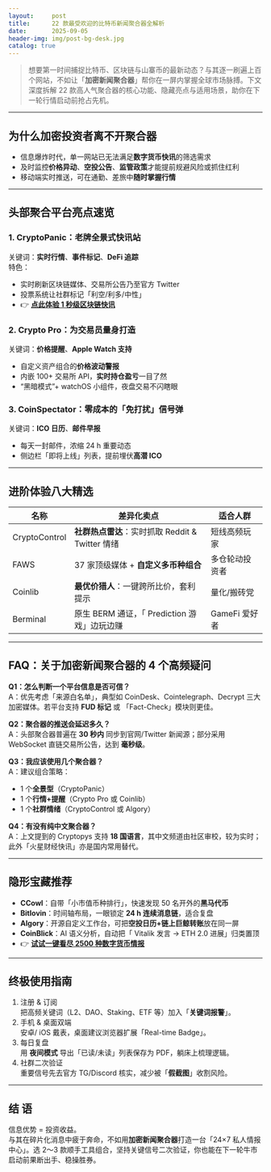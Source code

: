 ```yaml
---
layout:     post
title:      22 款最受欢迎的比特币新闻聚合器全解析
date:       2025-09-05
header-img: img/post-bg-desk.jpg
catalog: true
---
```


> 想要第一时间捕捉比特币、区块链与山寨币的最新动态？与其逐一刷遍上百个网站，不如让「**加密新闻聚合器**」帮你在一屏内掌握全球市场脉搏。下文深度拆解 22 款高人气聚合器的核心功能、隐藏亮点与适用场景，助你在下一轮行情启动前抢占先机。

---

## 为什么加密投资者离不开聚合器

- 信息爆炸时代，单一网站已无法满足**数字货币快讯**的筛选需求  
- 及时监控**价格异动**、**空投公告**、**监管政策**才能提前规避风险或抓住红利  
- 移动端实时推送，可在通勤、差旅中**随时掌握行情**

---

## 头部聚合平台亮点速览

### 1. CryptoPanic：老牌全景式快讯站  
关键词：**实时行情**、**事件标记**、**DeFi 追踪**  
特色：  
- 实时刷新区块链媒体、交易所公告乃至官方 Twitter  
- 投票系统让社群标记「利空/利多/中性」  
- 👉 [**点此体验 1 秒级区块链快讯**](https://okxdog.com/)

### 2. Crypto Pro：为交易员量身打造  
关键词：**价格提醒**、**Apple Watch 支持**  
- 自定义资产组合的**价格波动警报**  
- 内嵌 100+ 交易所 API，**实时持仓盈亏**一目了然  
- “黑暗模式”+ watchOS 小组件，夜盘交易不闪瞎眼

### 3. CoinSpectator：零成本的「免打扰」信号弹  
关键词：**ICO 日历**、**邮件早报**  
- 每天一封邮件，浓缩 24 h 重要动态  
- 侧边栏「即将上线」列表，提前埋伏**高潜 ICO**

---

## 进阶体验八大精选

| 名称 | 差异化卖点 | 适合人群 |
|---|---|---|
| CryptoControl | **社群热点雷达**：实时抓取 Reddit & Twitter 情绪 | 短线高频玩家 |
| FAWS | 37 家顶级媒体 + **自定义多币种组合** | 多仓轮动投资者 |
| Coinlib | **最优价猎人**：一键跨所比价，套利提示 | 量化/搬砖党 |
| Berminal | 原生 BERM 通证，「 Prediction 游戏」边玩边赚 | GameFi 爱好者 |

---

## FAQ：关于加密新闻聚合器的 4 个高频疑问

**Q1：怎么判断一个平台信息是否可信？**  
A：优先考虑「来源白名单」，典型如 CoinDesk、Cointelegraph、Decrypt 三大加密媒体。若平台支持 **FUD 标记** 或 「Fact-Check」模块则更佳。

**Q2：聚合器的推送会延迟多久？**  
A：头部聚合器普遍在 **30 秒内** 同步到官网/Twitter 新闻源；部分采用 WebSocket 直链交易所公告，达到 **毫秒级**。

**Q3：我应该使用几个聚合器？**  
A：建议组合策略：  
- 1 个**全景型**（CryptoPanic）  
- 1 个**行情+提醒**（Crypto Pro 或 Coinlib）  
- 1 个**社群情绪**（CryptoControl 或 Algory）

**Q4：有没有纯中文聚合器？**  
A：上文提到的 Cryptopys 支持 **18 国语言**，其中文频道由社区审校，较为实时；此外「火星财经快讯」亦是国内常用替代。

---

## 隐形宝藏推荐

- **CCowl**：自带「小市值币种排行」，快速发现 50 名开外的**黑马代币**  
- **Bitlovin**：时间轴布局，一眼锁定 **24 h 连续消息链**，适合复盘  
- **Algory**：开源自定义工作台，可把**空投日历+链上巨鲸转账**放在同一屏  
- **CoinBlick**：AI 语义分析，自动把「 Vitalik 发言 → ETH 2.0 进展」归类置顶  
- 👉 [**试试一键看尽 2500 种数字货币情报**](https://okxdog.com/)

---

## 终极使用指南

1. 注册 & 订阅  
   把高频关键词（L2、DAO、Staking、ETF 等）加入「**关键词报警**」。  
2. 手机 & 桌面双端  
   安卓/ iOS 戴表，桌面建议浏览器扩展「Real-time Badge」。  
3. 每日复盘  
   用 **夜间模式** 导出「已读/未读」列表保存为 PDF，躺床上梳理逻辑。  
4. 社群二次验证  
   重要信号先去官方 TG/Discord 核实，减少被「**假截图**」收割风险。

---

## 结 语

信息优势 = 投资收益。  
与其在碎片化消息中疲于奔命，不如用**加密新闻聚合器**打造一台「24×7 私人情报中心」。选 2～3 款顺手工具组合，坚持关键信号二次验证，你也能在下一轮牛市启动前果断出手、稳操胜券。